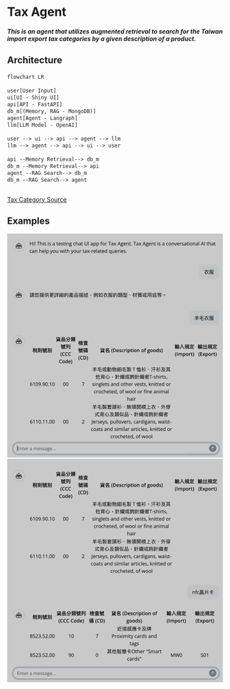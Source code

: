 # Tax Agent

##### This is an agent that utilizes augmented retrieval to search for the Taiwan import export tax categories by a given description of a product.

## Architecture
```mermaid
flowchart LR

user[User Input]
ui[UI - Shiny UI]
api[API - FastAPI]
db_m[(Memory, RAG - MongoDB)]
agent[Agent - Langraph]
llm[LLM Model - OpenAI]

user --> ui --> api --> agent --> llm
llm --> agent --> api --> ui --> user

api --Memory Retrieval--> db_m
db_m --Memory Retrieval--> api
agent --RAG Search--> db_m
db_m --RAG Search--> agent


```


[Tax Category Source](https://fbfh.trade.gov.tw/fh/ap/listCCCf.do)


## Examples

![Example 1](img/example1.png)
![Example 2](img/example2.png)
